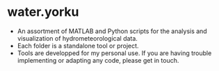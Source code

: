 # water.yorku
* An assortment of MATLAB and Python scripts for the analysis and visualization of hydrometeorological data.
* Each folder is a standalone tool or project.
* Tools are developped for my personal use. If you are having trouble implementing or adapting any code, please get in touch.
